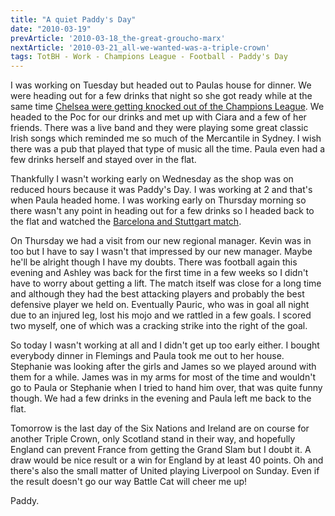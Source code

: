 ```yaml
---
title: "A quiet Paddy's Day"
date: "2010-03-19"
prevArticle: '2010-03-18_the-great-groucho-marx'
nextArticle: '2010-03-21_all-we-wanted-was-a-triple-crown'
tags: TotBH - Work - Champions League - Football - Paddy's Day
---
```

I was working on Tuesday but headed out to Paulas house for dinner. We were heading out for a few drinks that night so she got ready while at the same time [Chelsea were getting knocked out of the Champions League](http://www.rte.ie/sport/soccer/2010/0316/chelsea_inter.html). We headed to the Poc for our drinks and met up with Ciara and a few of her friends. There was a live band and they were playing some great classic Irish songs which reminded me so much of the Mercantile in Sydney. I wish there was a pub that played that type of music all the time. Paula even had a few drinks herself and stayed over in the flat.

Thankfully I wasn't working early on Wednesday as the shop was on reduced hours because it was Paddy's Day. I was working at 2 and that's when Paula headed home. I was working early on Thursday morning so there wasn't any point in heading out for a few drinks so I headed back to the flat and watched the [Barcelona and Stuttgart match](http://www.rte.ie/sport/soccer/2010/0317/barcelona_stuttgart1.html).

On Thursday we had a visit from our new regional manager. Kevin was in too but I have to say I wasn't that impressed by our new manager. Maybe he'll be alright though I have my doubts. There was football again this evening and Ashley was back for the first time in a few weeks so I didn't have to worry about getting a lift. The match itself was close for a long time and although they had the best attacking players and probably the best defensive player we held on. Eventually Pauric, who was in goal all night due to an injured leg, lost his mojo and we rattled in a few goals. I scored two myself, one of which was a cracking strike into the right of the goal.

So today I wasn't working at all and I didn't get up too early either. I bought everybody dinner in Flemings and Paula took me out to her house. Stephanie was looking after the girls and James so we played around with them for a while. James was in my arms for most of the time and wouldn't go to Paula or Stephanie when I tried to hand him over, that was quite funny though. We had a few drinks in the evening and Paula left me back to the flat.

Tomorrow is the last day of the Six Nations and Ireland are on course for another Triple Crown, only Scotland stand in their way, and hopefully England can prevent France from getting the Grand Slam but I doubt it. A draw would be nice result or a win for England by at least 40 points. Oh and there's also the small matter of United playing Liverpool on Sunday. Even if the result doesn't go our way Battle Cat will cheer me up!

Paddy.